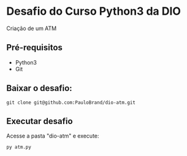 # Desafio do Curso Python3 da DIO

Criação de um ATM

## Pré-requisitos

* Python3
* Git

## Baixar o desafio:
```
git clone git@github.com:PauloBrand/dio-atm.git
```
## Executar desafio
Acesse a pasta "dio-atm" e execute:
```
py atm.py
```
